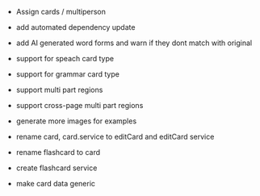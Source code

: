 - Assign cards / multiperson

- add automated dependency update

- add AI generated word forms and warn if they dont match with original
- support for speach card type
- support for grammar card type
- support multi part regions
- support cross-page multi part regions
- generate more images for examples


- rename card, card.service to editCard and editCard service
- rename flashcard to card
- create flashcard service
- make card data generic
